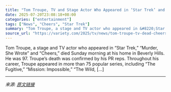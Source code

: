 ```yaml
---
title: "Tom Troupe, TV and Stage Actor Who Appeared in ‘Star Trek’ and ‘Cheers,’ Dies at 97"
date: 2025-07-20T23:08:18+08:00
categories: ["entertainment"]
tags: ["News", "Cheers", "Star Trek"]
summary: "Tom Troupe, a stage and TV actor who appeared in &#8220;Star Trek,&#8221; &#8220;Murder, She Wrote&#8221; and &#8220;Cheers,&#8221; died Sunday morning at his home in Beverly Hills. He was 97. Troupe&"
source_url: "https://variety.com/2025/tv/news/tom-troupe-tv-dead-cheers-star-trek-stage-actor-1236465569/"
---
```


Tom Troupe, a stage and TV actor who appeared in &#8220;Star Trek,&#8221; &#8220;Murder, She Wrote&#8221; and &#8220;Cheers,&#8221; died Sunday morning at his home in Beverly Hills. He was 97. Troupe&#8217;s death was confirmed by his PR reps. Throughout his career, Troupe appeared in more than 75 popular series, including &#8220;The Fugitive,&#8221; &#8220;Mission: Impossible,&#8221; &#8220;The Wild, [&#8230;]

---

*来源: [原文链接](https://variety.com/2025/tv/news/tom-troupe-tv-dead-cheers-star-trek-stage-actor-1236465569/)*

